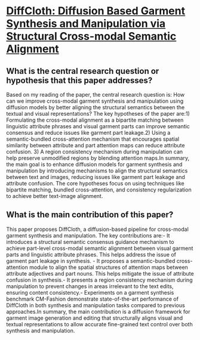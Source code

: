# [DiffCloth: Diffusion Based Garment Synthesis and Manipulation via   Structural Cross-modal Semantic Alignment](https://arxiv.org/abs/2308.11206)

## What is the central research question or hypothesis that this paper addresses?

Based on my reading of the paper, the central research question is: How can we improve cross-modal garment synthesis and manipulation using diffusion models by better aligning the structural semantics between the textual and visual representations? The key hypotheses of the paper are:1) Formulating the cross-modal alignment as a bipartite matching between linguistic attribute phrases and visual garment parts can improve semantic consensus and reduce issues like garment part leakage.2) Using a semantic-bundled cross-attention mechanism that encourages spatial similarity between attribute and part attention maps can reduce attribute confusion. 3) A region consistency mechanism during manipulation can help preserve unmodified regions by blending attention maps.In summary, the main goal is to enhance diffusion models for garment synthesis and manipulation by introducing mechanisms to align the structural semantics between text and images, reducing issues like garment part leakage and attribute confusion. The core hypotheses focus on using techniques like bipartite matching, bundled cross-attention, and consistency regularization to achieve better text-image alignment.


## What is the main contribution of this paper?

This paper proposes DiffCloth, a diffusion-based pipeline for cross-modal garment synthesis and manipulation. The key contributions are:- It introduces a structural semantic consensus guidance mechanism to achieve part-level cross-modal semantic alignment between visual garment parts and linguistic attribute phrases. This helps address the issue of garment part leakage in synthesis. - It proposes a semantic-bundled cross-attention module to align the spatial structures of attention maps between attribute adjectives and part nouns. This helps mitigate the issue of attribute confusion in synthesis.- It presents a region consistency mechanism during manipulation to prevent changes in areas irrelevant to the text edits, ensuring content consistency.- Experiments on a garment synthesis benchmark CM-Fashion demonstrate state-of-the-art performance of DiffCloth in both synthesis and manipulation tasks compared to previous approaches.In summary, the main contribution is a diffusion framework for garment image generation and editing that structurally aligns visual and textual representations to allow accurate fine-grained text control over both synthesis and manipulation.
